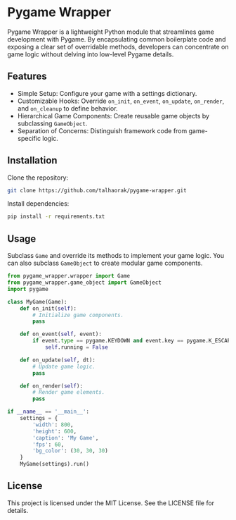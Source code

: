 # Pygame Wrapper

Pygame Wrapper is a lightweight Python module that streamlines game development with Pygame. By encapsulating common boilerplate code and exposing a clear set of overridable methods, developers can concentrate on game logic without delving into low-level Pygame details.

## Features

- Simple Setup: Configure your game with a settings dictionary.
- Customizable Hooks: Override `on_init`, `on_event`, `on_update`, `on_render`, and `on_cleanup` to define behavior.
- Hierarchical Game Components: Create reusable game objects by subclassing `GameObject`.
- Separation of Concerns: Distinguish framework code from game-specific logic.

## Installation

Clone the repository:

```bash
git clone https://github.com/talhaorak/pygame-wrapper.git
```

Install dependencies:

```bash
pip install -r requirements.txt
```

## Usage

Subclass `Game` and override its methods to implement your game logic. You can also subclass `GameObject` to create modular game components.

```python
from pygame_wrapper.wrapper import Game
from pygame_wrapper.game_object import GameObject
import pygame

class MyGame(Game):
    def on_init(self):
        # Initialize game components.
        pass

    def on_event(self, event):
        if event.type == pygame.KEYDOWN and event.key == pygame.K_ESCAPE:
            self.running = False

    def on_update(self, dt):
        # Update game logic.
        pass

    def on_render(self):
        # Render game elements.
        pass

if __name__ == '__main__':
    settings = {
        'width': 800,
        'height': 600,
        'caption': 'My Game',
        'fps': 60,
        'bg_color': (30, 30, 30)
    }
    MyGame(settings).run()
```

## License

This project is licensed under the MIT License. See the LICENSE file for details.
